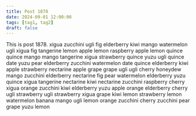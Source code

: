 ```yaml
---
title: Post 1878
date: 2024-09-01 12:00:00
tags: [tag1, tag2]
draft: false
---
```

This is post 1878.
xigua
zucchini
ugli
fig
elderberry
kiwi
mango
watermelon
ugli
xigua
fig
tangerine
lemon
apple
lemon
raspberry
apple
lemon
quince
quince
mango
mango
tangerine
xigua
strawberry
quince
yuzu
ugli
quince
date
yuzu
pear
elderberry
zucchini
watermelon
date
quince
elderberry
kiwi
apple
strawberry
nectarine
apple
grape
grape
ugli
ugli
cherry
honeydew
mango
zucchini
elderberry
nectarine
fig
pear
watermelon
elderberry
yuzu
quince
xigua
tangerine
nectarine
kiwi
nectarine
zucchini
raspberry
cherry
xigua
orange
zucchini
kiwi
elderberry
yuzu
apple
orange
elderberry
cherry
ugli
strawberry
ugli
strawberry
xigua
grape
kiwi
lemon
strawberry
lemon
watermelon
banana
mango
ugli
lemon
orange
zucchini
cherry
zucchini
pear
grape
yuzu
lemon
